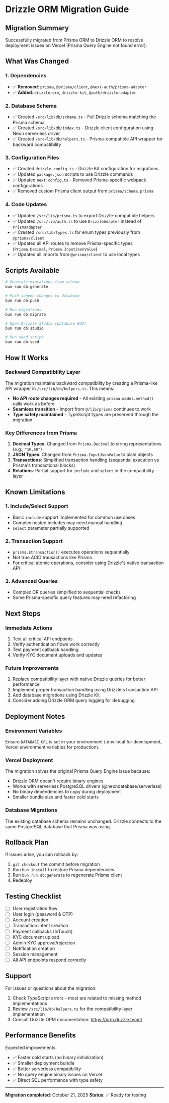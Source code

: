 # Drizzle ORM Migration Guide

## Migration Summary

Successfully migrated from Prisma ORM to Drizzle ORM to resolve deployment issues on Vercel (Prisma Query Engine not found error).

## What Was Changed

### 1. Dependencies
- ✅ **Removed**: `prisma`, `@prisma/client`, `@next-auth/prisma-adapter`
- ✅ **Added**: `drizzle-orm`, `drizzle-kit`, `@auth/drizzle-adapter`

### 2. Database Schema
- ✅ Created `/src/lib/db/schema.ts` - Full Drizzle schema matching the Prisma schema
- ✅ Created `/src/lib/db/index.ts` - Drizzle client configuration using Neon serverless driver
- ✅ Created `/src/lib/db/helpers.ts` - Prisma-compatible API wrapper for backward compatibility

### 3. Configuration Files
- ✅ Created `drizzle.config.ts` - Drizzle Kit configuration for migrations
- ✅ Updated `package.json` scripts to use Drizzle commands
- ✅ Updated `next.config.ts` - Removed Prisma-specific webpack configurations
- ✅ Removed custom Prisma client output from `prisma/schema.prisma`

### 4. Code Updates
- ✅ Updated `/src/lib/prisma.ts` to export Drizzle-compatible helpers
- ✅ Updated `/src/lib/auth.ts` to use `DrizzleAdapter` instead of `PrismaAdapter`
- ✅ Created `/src/lib/types.ts` for enum types previously from `@prisma/client`
- ✅ Updated all API routes to remove Prisma-specific types (`Prisma.Decimal`, `Prisma.InputJsonValue`)
- ✅ Updated all imports from `@prisma/client` to use local types

## Scripts Available

```bash
# Generate migrations from schema
bun run db:generate

# Push schema changes to database
bun run db:push

# Run migrations
bun run db:migrate

# Open Drizzle Studio (database GUI)
bun run db:studio

# Run seed script
bun run db:seed
```

## How It Works

### Backward Compatibility Layer

The migration maintains backward compatibility by creating a Prisma-like API wrapper in `/src/lib/db/helpers.ts`. This means:

- **No API route changes required** - All existing `prisma.model.method()` calls work as before
- **Seamless transition** - Import from `@/lib/prisma` continues to work
- **Type safety maintained** - TypeScript types are preserved through the migration

### Key Differences from Prisma

1. **Decimal Types**: Changed from `Prisma.Decimal` to string representations (e.g., `"10.50"`)
2. **JSON Types**: Changed from `Prisma.InputJsonValue` to plain objects
3. **Transactions**: Simplified transaction handling (sequential execution vs Prisma's transactional blocks)
4. **Relations**: Partial support for `include` and `select` in the compatibility layer

## Known Limitations

### 1. Include/Select Support
- Basic `include` support implemented for common use cases
- Complex nested includes may need manual handling
- `select` parameter partially supported

### 2. Transaction Support
- `prisma.$transaction()` executes operations sequentially
- Not true ACID transactions like Prisma
- For critical atomic operations, consider using Drizzle's native transaction API

### 3. Advanced Queries
- Complex OR queries simplified to sequential checks
- Some Prisma-specific query features may need refactoring

## Next Steps

### Immediate Actions
1. Test all critical API endpoints
2. Verify authentication flows work correctly
3. Test payment callback handling
4. Verify KYC document uploads and updates

### Future Improvements
1. Replace compatibility layer with native Drizzle queries for better performance
2. Implement proper transaction handling using Drizzle's transaction API
3. Add database migrations using Drizzle Kit
4. Consider adding Drizzle ORM query logging for debugging

## Deployment Notes

### Environment Variables
Ensure `DATABASE_URL` is set in your environment (.env.local for development, Vercel environment variables for production).

### Vercel Deployment
The migration solves the original Prisma Query Engine issue because:
- Drizzle ORM doesn't require binary engines
- Works with serverless PostgreSQL drivers (@neondatabase/serverless)
- No binary dependencies to copy during deployment
- Smaller bundle size and faster cold starts

### Database Migrations
The existing database schema remains unchanged. Drizzle connects to the same PostgreSQL database that Prisma was using.

## Rollback Plan

If issues arise, you can rollback by:
1. `git checkout` the commit before migration
2. Run `bun install` to restore Prisma dependencies  
3. Run `bun run db:generate` to regenerate Prisma client
4. Redeploy

## Testing Checklist

- [ ] User registration flow
- [ ] User login (password & OTP)
- [ ] Account creation
- [ ] Transaction intent creation
- [ ] Payment callbacks (InTouch)
- [ ] KYC document upload
- [ ] Admin KYC approval/rejection
- [ ] Notification creation
- [ ] Session management
- [ ] All API endpoints respond correctly

## Support

For issues or questions about the migration:
1. Check TypeScript errors - most are related to missing method implementations
2. Review `/src/lib/db/helpers.ts` for the compatibility layer implementation
3. Consult Drizzle ORM documentation: https://orm.drizzle.team/

## Performance Benefits

Expected improvements:
- ✅ Faster cold starts (no binary initialization)
- ✅ Smaller deployment bundle
- ✅ Better serverless compatibility
- ✅ No query engine binary issues on Vercel
- ✅ Direct SQL performance with type safety

---

**Migration completed**: October 21, 2025
**Status**: ✅ Ready for testing

